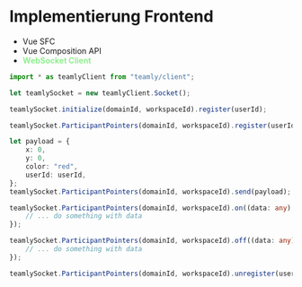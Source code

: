 # Implementierung Frontend

<ul>
    <li >Vue SFC</li>
    <li >Vue Composition API</li>
    <li ><strong>WebSocket Client</strong></li>
</ul>

<style>
    strong {
        color: lightgreen !important;
    }
</style>

```ts {all|1,3|5|7|9-15|17-19|21-24|25-27} {maxHeight:'350px'}
import * as teamlyClient from "teamly/client";

let teamlySocket = new teamlyClient.Socket();

teamlySocket.initialize(domainId, workspaceId).register(userId);

teamlySocket.ParticipantPointers(domainId, workspaceId).register(userId);

let payload = {
	x: 0,
	y: 0,
	color: "red",
	userId: userId,
};
teamlySocket.ParticipantPointers(domainId, workspaceId).send(payload);

teamlySocket.ParticipantPointers(domainId, workspaceId).on((data: any) => {
	// ... do something with data
});

teamlySocket.ParticipantPointers(domainId, workspaceId).off((data: any) => {
	// ... do something with data
});

teamlySocket.ParticipantPointers(domainId, workspaceId).unregister(userId);
```
